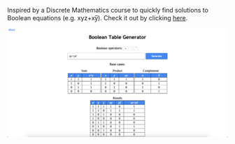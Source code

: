 Inspired by a Discrete Mathematics course to quickly find solutions to Boolean equations (e.g. xyz+xy̅).
Check it out by clicking [here](https://ryuseic.github.io/Boolean-Table-Generator/).

![Alt text](https://github.com/RyuseiC/Boolean-Table-Generator/raw/master/example.png)